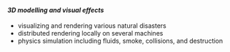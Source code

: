 #### *3D modelling and visual effects*
* visualizing and rendering various natural disasters
* distributed rendering locally on several machines
* physics simulation including fluids, smoke, collisions, and destruction
